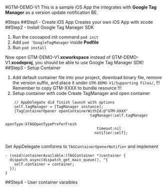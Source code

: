 #GTM-DEMO-V1
This is a sample iOS App the integrates with **Google Tag Manager** as a version update notification BE.

#Steps
##Step1 - Create iOS App
Creates your own iOS App with xcode
##Step2 - Install Google Tag Manager SDK
1. Run the cocoapod init command `pod init`
2. Add `pod 'GoogleTagManager` inside **Podfile**
3. Run `pod install`

Now open GTM-DEMO-V1.**xcworkspace** instead of GTM-DEMO-V1.**xcodeproj**, you should be able to use Google Tag Manager SDK!
##Step3 - Setup Container
1. Add default container file into your project, download binary file, remove the version suffix, and place it under `GTM-DEMO-V1/Supporting Files/`, !!! Remember to copy GTM-XXXX to bundle resource !!!
2. Setup container with code
Create TagManager and open container

```obj-c
	// AppDelegate did finish launch with options
	self.tagManager = [TagManager instance];
	[TagContainerOpener openContainerWithId:@"GTM-XXXX"
									  tagManager:self.tagManager
									    openType:kTAGOpenTypePreferFresh
									     timeout:nil
									    notifier:self];
	
```

Set AppDelegate comforms to `TAGContainerOpenerNotifier` and implement

```obj-c
- (void)containerAvailable:(TAGContainer *)container {
  dispatch_async(dispatch_get_main_queue(), ^{
    self.container = container;
  });
}
```
##Step4 - User container varaibles
